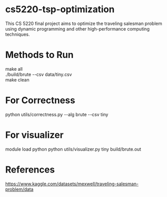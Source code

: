 # cs5220-tsp-optimization

This CS 5220 final project aims to optimize the traveling salesman problem using dynamic programming and other high-performance computing techniques.

# Methods to Run

make all  
./build/brute --csv data/tiny.csv  
make clean  

# For Correctness

python utils/correctness.py --alg brute --csv tiny

# For visualizer

module load python
python utils/visualizer.py tiny build/brute.out

# References

https://www.kaggle.com/datasets/mexwell/traveling-salesman-problem/data
